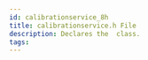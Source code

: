 ```yaml
---
id: calibrationservice_8h
title: calibrationservice.h File
description: Declares the  class.
tags:
---
```

